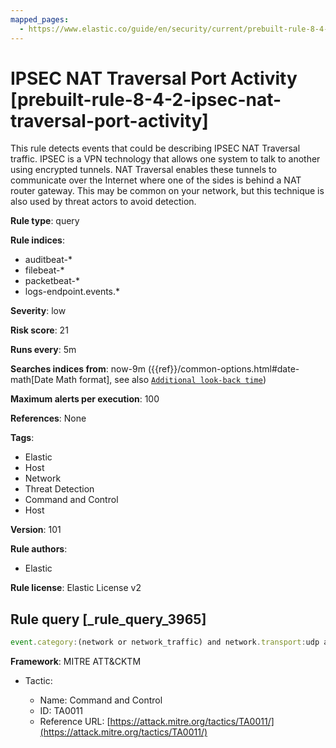 ```yaml
---
mapped_pages:
  - https://www.elastic.co/guide/en/security/current/prebuilt-rule-8-4-2-ipsec-nat-traversal-port-activity.html
---
```


# IPSEC NAT Traversal Port Activity [prebuilt-rule-8-4-2-ipsec-nat-traversal-port-activity]

This rule detects events that could be describing IPSEC NAT Traversal traffic. IPSEC is a VPN technology that allows one system to talk to another using encrypted tunnels. NAT Traversal enables these tunnels to communicate over the Internet where one of the sides is behind a NAT router gateway. This may be common on your network, but this technique is also used by threat actors to avoid detection.

**Rule type**: query

**Rule indices**:

* auditbeat-*
* filebeat-*
* packetbeat-*
* logs-endpoint.events.*

**Severity**: low

**Risk score**: 21

**Runs every**: 5m

**Searches indices from**: now-9m ({{ref}}/common-options.html#date-math[Date Math format], see also [`Additional look-back time`](docs-content://solutions/security/detect-and-alert/create-detection-rule.md#rule-schedule))

**Maximum alerts per execution**: 100

**References**: None

**Tags**:

* Elastic
* Host
* Network
* Threat Detection
* Command and Control
* Host

**Version**: 101

**Rule authors**:

* Elastic

**Rule license**: Elastic License v2

## Rule query [_rule_query_3965]

```js
event.category:(network or network_traffic) and network.transport:udp and destination.port:4500
```

**Framework**: MITRE ATT&CKTM

* Tactic:

    * Name: Command and Control
    * ID: TA0011
    * Reference URL: [https://attack.mitre.org/tactics/TA0011/](https://attack.mitre.org/tactics/TA0011/)



